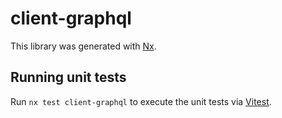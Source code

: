 # client-graphql

This library was generated with [Nx](https://nx.dev).

## Running unit tests

Run `nx test client-graphql` to execute the unit tests via [Vitest](https://vitest.dev/).
